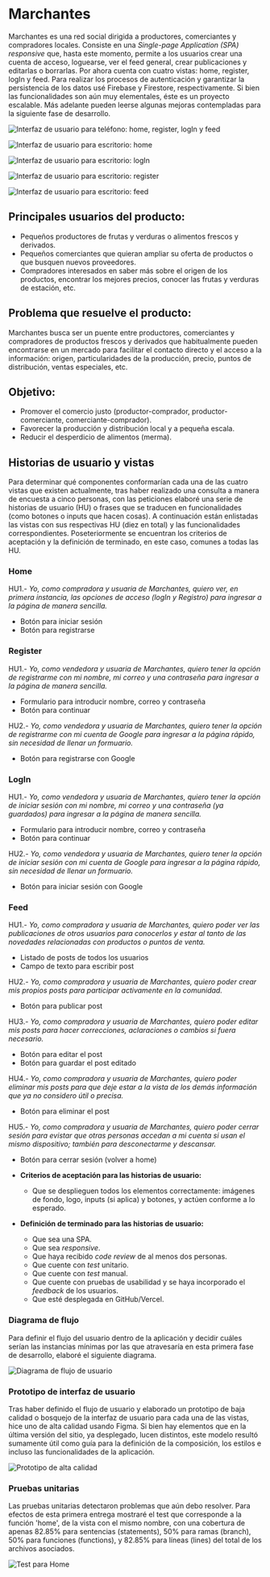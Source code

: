 # Marchantes

Marchantes es una red social dirigida a productores, comerciantes y compradores locales. Consiste en una _Single-page Application (SPA) responsive_ que, hasta este momento, permite a los usuarios crear una cuenta de acceso, loguearse, ver el feed general, crear publicaciones y editarlas o borrarlas. Por ahora cuenta con cuatro vistas: home, register, logIn y feed. Para realizar los procesos de autenticación y garantizar la persistencia de los datos usé Firebase y Firestore, respectivamente. Si bien las funcionalidades son aún muy elementales, éste es un proyecto escalable. Más adelante pueden leerse algunas mejoras contempladas para la siguiente fase de desarrollo.

![Interfaz de usuario para teléfono: home, register, logIn y feed](src/imagenes/vistas_marchantes_cel.png)

![Interfaz de usuario para escritorio: home](src/imagenes/home_escritorio.png)

![Interfaz de usuario para escritorio: logIn](src/imagenes/login_escritorio.png)

![Interfaz de usuario para escritorio: register](src/imagenes/registro_escritorio.png) 

![Interfaz de usuario para escritorio: feed](src/imagenes/feed_escritorio.png)  

## Principales usuarios del producto:

* Pequeños productores de frutas y verduras o alimentos frescos y derivados.
* Pequeños comerciantes que quieran ampliar su oferta de productos o que busquen nuevos proveedores.
* Compradores interesados en saber más sobre el origen de los productos, encontrar los mejores precios, conocer las frutas y verduras de estación, etc.

## Problema que resuelve el producto:

Marchantes busca ser un puente entre productores, comerciantes y compradores de productos frescos y derivados que habitualmente pueden encontrarse en un mercado para facilitar el contacto directo y el acceso a la información: origen, particularidades de la producción, precio, puntos de distribución, ventas especiales, etc.

## Objetivo:

* Promover el comercio justo (productor-comprador, productor-comerciante, comerciante-comprador).
* Favorecer la producción y distribución local y a pequeña escala.
* Reducir el desperdicio de alimentos (merma).

## Historias de usuario y vistas

Para determinar qué componentes conformarían cada una de las cuatro vistas que existen actualmente, tras haber realizado una consulta a manera de encuesta a cinco personas, con las peticiones elaboré una serie de historias de usuario (HU) o frases que se traducen en funcionalidades (como botones o inputs que hacen cosas). A continuación están enlistadas las vistas con sus respectivas HU (diez en total) y las funcionalidades correspondientes. Poseteriormente se encuentran los criterios de aceptación y la definición de terminado, en este caso, comunes a todas las HU.

### Home

HU1.- _Yo, como compradora y usuaria de Marchantes, quiero ver, en primera instancia, las opciones de acceso (logIn y Registro) para ingresar a la página de manera sencilla._

- Botón para iniciar sesión
- Botón para registrarse

### Register

HU1.- _Yo, como vendedora y usuaria de Marchantes, quiero tener la opción de registrarme con mi nombre, mi correo y una contraseña para ingresar a la página de manera sencilla._

- Formulario para introducir nombre, correo y contraseña
- Botón para continuar

HU2.- _Yo, como vendedora y usuaria de Marchantes, quiero tener la opción de registrarme con mi cuenta de Google para ingresar a la página rápido, sin necesidad de llenar un formuario._

- Botón para registrarse con Google

### LogIn

HU1.- _Yo, como vendedora y usuaria de Marchantes, quiero tener la opción de iniciar sesión con mi nombre, mi correo y una contraseña (ya guardados) para ingresar a la página de manera sencilla._

- Formulario para introducir nombre, correo y contraseña
- Botón para continuar

HU2.- _Yo, como vendedora y usuaria de Marchantes, quiero tener la opción de iniciar sesión con mi cuenta de Google para ingresar a la página rápido, sin necesidad de llenar un formuario._

- Botón para iniciar sesión con Google

### Feed

HU1.- _Yo, como compradora y usuaria de Marchantes, quiero poder ver las publicaciones de otros usuarios para conocerlos y estar al tanto de las novedades relacionadas con productos o puntos de venta._

- Listado de posts de todos los usuarios
- Campo de texto para escribir post

HU2.- _Yo, como compradora y usuaria de Marchantes, quiero poder crear mis propios posts para participar activamente en la comunidad._

- Botón para publicar post

HU3.- _Yo, como compradora y usuaria de Marchantes, quiero poder editar mis posts para hacer correcciones, aclaraciones o cambios si fuera necesario._

- Botón para editar el post
- Botón para guardar el post editado

HU4.- _Yo, como compradora y usuaria de Marchantes, quiero poder eliminar mis posts para que deje estar a la vista de los demás información que ya no considero útil o precisa._

- Botón para eliminar el post

HU5.- _Yo, como compradora y usuaria de Marchantes, quiero poder cerrar sesión para evistar que otras personas accedan a mi cuenta si usan el mismo dispositivo; también para desconectarme y descansar._

- Botón para cerrar sesión (volver a home)


* **Criterios de aceptación para las historias de usuario:** 

  - Que se desplieguen todos los elementos correctamente: imágenes de fondo, logo, inputs (si aplica) y botones, y actúen conforme a lo esperado.

* **Definición de terminado para las historias de usuario:** 

  - Que sea una SPA.
  - Que sea _responsive_.
  - Que haya recibido _code review_ de al menos dos personas.
  - Que cuente con _test_ unitario.
  - Que cuente con _test_ manual.
  - Que cuente con pruebas de usabilidad y se haya incorporado el _feedback_ de los usuarios.
  - Que esté desplegada en GitHub/Vercel.

### Diagrama de flujo

Para definir el flujo del usuario dentro de la aplicación y decidir cuáles serían las instancias mínimas por las que atravesaría en esta primera fase de desarrollo, elaboré el siguiente diagrama.

![Diagrama de flujo de usuario](src/imagenes/diagrama-de-flujo.png)

### Prototipo de interfaz de usuario

Tras haber definido el flujo de usuario y elaborado un prototipo de baja calidad o bosquejo de la interfaz de usuario para cada una de las vistas, hice uno de alta calidad usando Figma. Si bien hay elementos que en la última versión del sitio, ya desplegado, lucen distintos, este modelo resultó sumamente útil como guía para la definición de la composición, los estilos e incluso las funcionalidades de la aplicación.

![Prototipo de alta calidad](src/imagenes/prototipo-marchantes.png) 

### Pruebas unitarias

Las pruebas unitarias detectaron problemas que aún debo resolver. Para efectos de esta primera entrega mostraré el test que corresponde a la función 'home', de la vista con el mismo nombre, con una cobertura de apenas 82.85% para sentencias (statements), 50% para ramas (branch), 50% para funciones (functions), y 82.85% para líneas (lines) del total de los archivos asociados.

![Test para Home](src/imagenes/test-home.png)
